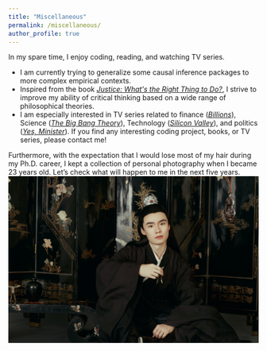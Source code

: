 ```yaml
---
title: "Miscellaneous"
permalink: /miscellaneous/
author_profile: true
---
```


In my spare time, I enjoy coding, reading, and watching TV series. 
-	I am currently trying to generalize some causal inference packages to more complex empirical contexts.
-	Inspired from the book [*Justice: What's the Right Thing to Do?*](https://en.wikipedia.org/wiki/Justice:_What%27s_the_Right_Thing_to_Do%3F), I strive to improve my ability of critical thinking based on a wide range of philosophical theories.
-	I am especially interested in TV series related to finance ([*Billions*](https://en.wikipedia.org/wiki/Billions_(TV_series))), Science ([*The Big Bang Theory*](https://en.wikipedia.org/wiki/The_Big_Bang_Theory)), Technology ([*Silicon Valley*](https://en.wikipedia.org/wiki/Silicon_Valley_(TV_series))), and politics ([*Yes, Minister*](https://en.wikipedia.org/wiki/Yes_Minister)).
If you find any interesting coding project, books, or TV series, please contact me!

Furthermore, with the expectation that I would lose most of my hair during my Ph.D. career, I kept a collection of personal photography when I became 23 years old. Let’s check what will happen to me in the next five years.
<br/><img src='/images/cx_personal_photography.jpeg'>
